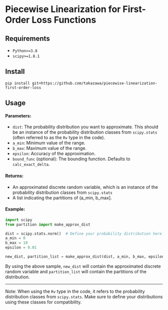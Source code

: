 # Piecewise Linearization for First-Order Loss Functions

## Requirements

- `Python>=3.8`
- `scipy>=1.8.1`

## Install

```shell
pip install git+https://github.com/takazawa/piecewise-linearization-first-order-loss
```

## Usage


#### Parameters:

- `dist`: The probability distribution you want to approximate. This should be an instance of the probability distribution classes from `scipy.stats` (often referred to as the `Rv` type in the code).
- `a_min`: Minimum value of the range.
- `b_max`: Maximum value of the range.
- `epsilon`: Accuracy of the approximation.
- `bound_func` (optional): The bounding function. Defaults to `calc_exact_delta`.

#### Returns:

- An approximated discrete random variable, which is an instance of the probability distribution classes from `scipy.stats`
- A list indicating the partitions of (a_min, b_max].

#### Example:

```python
import scipy
from partition import make_approx_dist

dist = scipy.stats.norm()  # Define your probability distribution here using scipy.stats
a_min = 0
b_max = 10
epsilon = 0.01

new_dist, partition_list = make_approx_dist(dist, a_min, b_max, epsilon)

```

By using the above sample, `new_dist` will contain the approximated discrete random variable and `partition_list` will contain the partitions of the distribution.

---

Note: When using the `Rv` type in the code, it refers to the probability distribution classes from `scipy.stats`. Make sure to define your distributions using these classes for compatibility.



